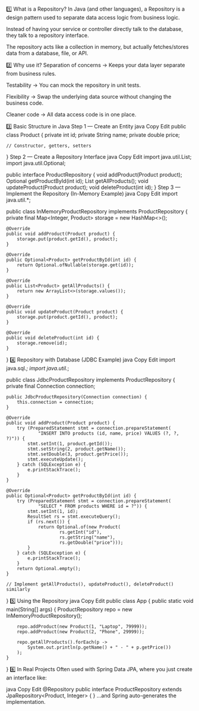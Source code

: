 1️⃣ What is a Repository?
In Java (and other languages), a Repository is a design pattern used to separate data access logic from business logic.

Instead of having your service or controller directly talk to the database, they talk to a repository interface.

The repository acts like a collection in memory, but actually fetches/stores data from a database, file, or API.

2️⃣ Why use it?
Separation of concerns → Keeps your data layer separate from business rules.

Testability → You can mock the repository in unit tests.

Flexibility → Swap the underlying data source without changing the business code.

Cleaner code → All data access code is in one place.

3️⃣ Basic Structure in Java
Step 1 — Create an Entity
java
Copy
Edit
public class Product {
    private int id;
    private String name;
    private double price;

    // Constructor, getters, setters
}
Step 2 — Create a Repository Interface
java
Copy
Edit
import java.util.List;
import java.util.Optional;

public interface ProductRepository {
    void addProduct(Product product);
    Optional<Product> getProductById(int id);
    List<Product> getAllProducts();
    void updateProduct(Product product);
    void deleteProduct(int id);
}
Step 3 — Implement the Repository (In-Memory Example)
java
Copy
Edit
import java.util.*;

public class InMemoryProductRepository implements ProductRepository {
    private final Map<Integer, Product> storage = new HashMap<>();

    @Override
    public void addProduct(Product product) {
        storage.put(product.getId(), product);
    }

    @Override
    public Optional<Product> getProductById(int id) {
        return Optional.ofNullable(storage.get(id));
    }

    @Override
    public List<Product> getAllProducts() {
        return new ArrayList<>(storage.values());
    }

    @Override
    public void updateProduct(Product product) {
        storage.put(product.getId(), product);
    }

    @Override
    public void deleteProduct(int id) {
        storage.remove(id);
    }
}
4️⃣ Repository with Database (JDBC Example)
java
Copy
Edit
import java.sql.*;
import java.util.*;

public class JdbcProductRepository implements ProductRepository {
    private final Connection connection;

    public JdbcProductRepository(Connection connection) {
        this.connection = connection;
    }

    @Override
    public void addProduct(Product product) {
        try (PreparedStatement stmt = connection.prepareStatement(
                "INSERT INTO products (id, name, price) VALUES (?, ?, ?)")) {
            stmt.setInt(1, product.getId());
            stmt.setString(2, product.getName());
            stmt.setDouble(3, product.getPrice());
            stmt.executeUpdate();
        } catch (SQLException e) {
            e.printStackTrace();
        }
    }

    @Override
    public Optional<Product> getProductById(int id) {
        try (PreparedStatement stmt = connection.prepareStatement(
                "SELECT * FROM products WHERE id = ?")) {
            stmt.setInt(1, id);
            ResultSet rs = stmt.executeQuery();
            if (rs.next()) {
                return Optional.of(new Product(
                        rs.getInt("id"),
                        rs.getString("name"),
                        rs.getDouble("price")));
            }
        } catch (SQLException e) {
            e.printStackTrace();
        }
        return Optional.empty();
    }

    // Implement getAllProducts(), updateProduct(), deleteProduct() similarly
}
5️⃣ Using the Repository
java
Copy
Edit
public class App {
    public static void main(String[] args) {
        ProductRepository repo = new InMemoryProductRepository();
        
        repo.addProduct(new Product(1, "Laptop", 79999));
        repo.addProduct(new Product(2, "Phone", 29999));

        repo.getAllProducts().forEach(p -> 
            System.out.println(p.getName() + " - " + p.getPrice())
        );
    }
}
6️⃣ In Real Projects
Often used with Spring Data JPA, where you just create an interface like:

java
Copy
Edit
@Repository
public interface ProductRepository extends JpaRepository<Product, Integer> { }
…and Spring auto-generates the implementation.